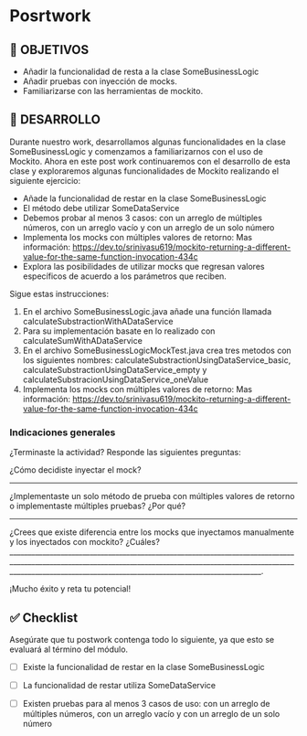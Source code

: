 # Posrtwork

## 🎯 OBJETIVOS

- Añadir la funcionalidad de resta a la clase SomeBusinessLogic
- Añadir pruebas con inyección de mocks.
- Familiarizarse con las herramientas de mockito.

## 🚀 DESARROLLO

Durante nuestro work, desarrollamos algunas funcionalidades en la clase SomeBusinessLogic y comenzamos a familiarizarnos con el uso de Mockito. Ahora en este post work continuaremos con el desarrollo de esta clase y exploraremos algunas funcionalidades de Mockito realizando el siguiente ejercicio:

- Añade la funcionalidad de restar en la clase SomeBusinessLogic
- El método debe utilizar SomeDataService
- Debemos probar al menos 3 casos: con un arreglo de múltiples números, con un arreglo vacío y con un arreglo de un solo número
- Implementa los mocks con múltiples valores de retorno: Mas información: https://dev.to/srinivasu619/mockito-returning-a-different-value-for-the-same-function-invocation-434c 
- Explora las posibilidades de utilizar mocks que regresan valores específicos de acuerdo a los parámetros que reciben.


Sigue estas instrucciones:

1. En el archivo SomeBusinessLogic.java  añade una función llamada calculateSubstractionWithADataService
1. Para su implementación basate en lo realizado con calculateSumWithADataService
1. En el archivo SomeBusinessLogicMockTest.java crea tres metodos con los siguientes nombres: calculateSubstractionUsingDataService_basic, calculateSubstractionUsingDataService_empty y calculateSubstracionUsingDataService_oneValue
1. Implementa los mocks con múltiples valores de retorno: Mas información: https://dev.to/srinivasu619/mockito-returning-a-different-value-for-the-same-function-invocation-434c 


### Indicaciones generales

¿Terminaste la actividad? Responde las siguientes preguntas:

¿Cómo decidiste inyectar el mock?
_________________________________________________________________________________________________________________________________________________________________________________________________________________________________
¿Implementaste un solo método de prueba con múltiples valores de retorno o implementaste múltiples pruebas? ¿Por qué?
_________________________________________________________________________________________________________________________________________________________________________________________________________________________________

¿Crees que existe diferencia entre los mocks que inyectamos manualmente y los inyectados con mockito? ¿Cuáles?
_________________________________________________________________________________________________________________________________________________________________________________________________________________________________.

¡Mucho éxito y reta tu potencial!


## ✅ Checklist 

Asegúrate que tu postwork contenga todo lo siguiente, ya que esto se evaluará al término del módulo.


- [ ] Existe la funcionalidad de restar en la clase SomeBusinessLogic




- [ ] La funcionalidad de restar utiliza SomeDataService




- [ ] Existen pruebas para al menos 3 casos de uso:  con un arreglo de múltiples números, con un arreglo vacío y con un arreglo de un solo número







